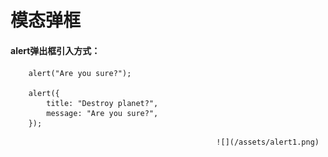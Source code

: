 # 模态弹框

#### alert弹出框引入方式：

```
    alert("Are you sure?");

    alert({ 
        title: "Destroy planet?",
        message: "Are you sure?", 
    });
```

                                                  ![](/assets/alert1.png)


